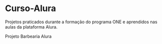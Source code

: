 # Curso-Alura

Projetos praticados durante a formação do programa ONE e aprendidos nas aulas da plataforma Alura.

Projeto Barbearia Alura
